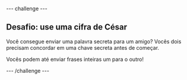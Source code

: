 --- challenge ---

## Desafio: use uma cifra de César

Você consegue enviar uma palavra secreta para um amigo? Vocês dois precisam concordar em uma chave secreta antes de começar.

Vocês podem até enviar frases inteiras um para o outro!

--- /challenge ---